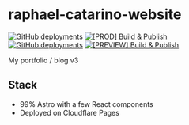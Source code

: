 # raphael-catarino-website

[![GitHub deployments](<https://img.shields.io/github/deployments/Zareix/raphael-catarino-website/raphael-catarino-website%20(Production)?label=Production&logo=cloudflare>)](https://raphael-catarino.fr)
[![[PROD] Build & Publish](https://github.com/Zareix/raphael-catarino-website/actions/workflows/publish-production.yml/badge.svg)](https://github.com/Zareix/raphael-catarino-website/actions/workflows/publish-production.yml)<br/>
[![GitHub deployments](<https://img.shields.io/github/deployments/Zareix/raphael-catarino-website/raphael-catarino-website%20(Preview)?label=Preview&logo=cloudflare>)](https://raphael-catarino.fr)
[![[PREVIEW] Build & Publish](https://github.com/Zareix/raphael-catarino-website/actions/workflows/publish-preview.yml/badge.svg)](https://github.com/Zareix/raphael-catarino-website/actions/workflows/publish-preview.yml)

My portfolio / blog v3

## Stack

- 99% Astro with a few React components
- Deployed on Cloudflare Pages

